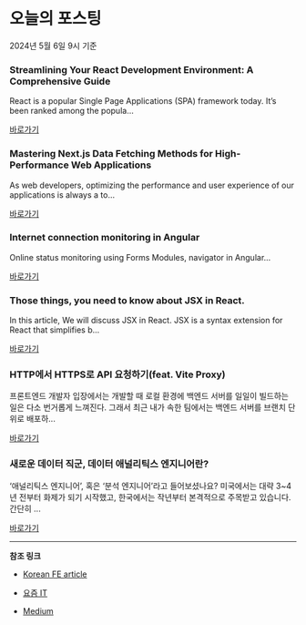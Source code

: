# 오늘의 포스팅 
2024년 5월 6일 9시 기준 

### Streamlining Your React Development Environment: A Comprehensive Guide 

 React is a popular Single Page Applications (SPA) framework today. It’s been ranked among the popula... 

 [바로가기](https://medium.com/m/signin?actionUrl=https%3A%2F%2Fmedium.com%2F_%2Fbookmark%2Fp%2Fe8c0062e745c&operation=register&redirect=https%3A%2F%2Fmedium.com%2F%40manishpamnani169%2Fstreamlining-your-react-development-environment-a-comprehensive-guide-e8c0062e745c&source=---------0-84----------reactjs------bookmark_preview----bd3d3adf_d09f_40d1_bfc4_20f0b1b6e3a7-------) 

### Mastering Next.js Data Fetching Methods for High-Performance Web Applications 

 As web developers, optimizing the performance and user experience of our applications is always a to... 

 [바로가기](https://medium.com/m/signin?actionUrl=https%3A%2F%2Fmedium.com%2F_%2Fbookmark%2Fp%2Ff78276b61bbd&operation=register&redirect=https%3A%2F%2Fmedium.com%2F%40nirantharika5%2Fmastering-next-js-data-fetching-methods-for-high-performance-web-applications-f78276b61bbd&source=---------0-84----------nextjs------bookmark_preview----64df2ee4_efa9_49fc_871c_bf0a9b07c29f-------) 

### Internet connection monitoring in Angular 

 Online status monitoring using Forms Modules, navigator in Angular... 

 [바로가기](https://medium.com/m/signin?actionUrl=https%3A%2F%2Fmedium.com%2F_%2Fbookmark%2Fp%2Fba1318038582&operation=register&redirect=https%3A%2F%2Fabhishek-ankush.medium.com%2Finternet-connection-monitoring-in-angular-ba1318038582&source=---------0-84----------front_end_development------bookmark_preview----e7d4bf0f_e822_4df9_ba64_11e0b0971622-------) 

### Those things, you need to know about JSX in React. 

 In this article, We will discuss JSX in React. JSX is a syntax extension for React that simplifies b... 

 [바로가기](https://medium.com/m/signin?actionUrl=https%3A%2F%2Fmedium.com%2F_%2Fbookmark%2Fp%2F700e96450a5f&operation=register&redirect=https%3A%2F%2Fmedium.com%2F%40miahossain8888%2Fmost-of-the-things-you-need-to-know-about-jsx-in-react-700e96450a5f&source=---------0-84----------react------bookmark_preview----3865a07d_d563_4bd1_9e8d_bd30aff02d94-------) 

### HTTP에서 HTTPS로 API 요청하기(feat. Vite Proxy) 

 프론트엔드 개발자 입장에서는 개발할 때 로컬 환경에 백엔드 서버를 일일이 빌드하는 일은 다소 번거롭게 느껴진다. 그래서 최근 내가 속한 팀에서는 백엔드 서버를 브랜치 단위로 배포하... 

 [바로가기](https://yozm.wishket.com/magazine/detail/2565/) 

### 새로운 데이터 직군, 데이터 애널리틱스 엔지니어란? 

 ‘애널리틱스 엔지니어’, 혹은 ‘분석 엔지니어’라고 들어보셨나요? 미국에서는 대략 3~4년 전부터 화제가 되기 시작했고, 한국에서는 작년부터 본격적으로 주목받고 있습니다. 간단히 ... 

 [바로가기](https://yozm.wishket.com/magazine/detail/2563/) 

---

**참조 링크**

- [Korean FE article](https://kofearticle.substack.com) 

- [요즘 IT](https://yozm.wishket.com/magazine) 

- [Medium](https://medium.com) 

